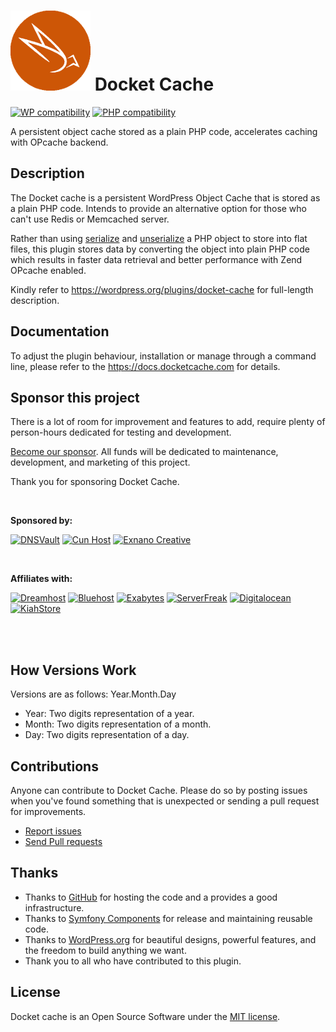 # ![Docket Cache](./.wordpress.org/icon-128x128.png) Docket Cache
[![WP compatibility](https://plugintests.com/plugins/wporg/docket-cache/wp-badge.svg)](https://plugintests.com/plugins/wporg/docket-cache/latest) [![PHP compatibility](https://plugintests.com/plugins/wporg/docket-cache/php-badge.svg)](https://plugintests.com/plugins/wporg/docket-cache/latest)

A persistent object cache stored as a plain PHP code, accelerates caching with OPcache backend.

## Description

The Docket cache is a persistent WordPress Object Cache that is stored as a plain PHP code. Intends to provide an alternative option for those who can't use Redis or Memcached server.

Rather than using [serialize](https://www.php.net/manual/en/function.serialize.php) and [unserialize](https://www.php.net/manual/en/function.unserialize.php) a PHP object to store into flat files, this plugin stores data by converting the object into plain PHP code which results in faster data retrieval and better performance with Zend OPcache enabled.

Kindly refer to https://wordpress.org/plugins/docket-cache for full-length description.

## Documentation

To adjust the plugin behaviour, installation or manage through a command line, please refer to the https://docs.docketcache.com for details.

## Sponsor this project

There is a lot of room for improvement and features to add, require plenty of person-hours dedicated for testing and development.

[Become our sponsor](https://www.patreon.com/bePatron?u=41796862). All funds will be dedicated to maintenance, development, and marketing of this project.

Thank you for sponsoring Docket Cache.

<br>

**Sponsored by:**

[![DNSVault](https://docketcache.com/wp-content/spx/dnsvault/dnsvault-logo.png)](https://dnsvault.net/?utm_source=dcgh)
[![Cun Host](https://docketcache.com/wp-content/spx/cunhost/cunhost-logo.png)](https://cunhost.com/?utm_source=dcgh)
[![Exnano Creative](https://docketcache.com/wp-content/spx/exnano/exnano-logo.png)](https://exnano.io/?utm_source=dcgh)

<br>

**Affiliates with:**

[![Dreamhost](https://docketcache.com/wp-content/spx/dreamhost/dreamhost-logo.png)](https://docketcache.com/wp-content/spx/dreamhost/?utm_source=dcgh)
[![Bluehost](https://docketcache.com/wp-content/spx/bluehost/bluehost-logo.png)](https://docketcache.com/wp-content/spx/bluehost/?utm_source=dcgh)
[![Exabytes](https://docketcache.com/wp-content/spx/exabytes/exabytes-logo.png)](https://docketcache.com/wp-content/spx/exabytes/?utm_source=dcgh)
[![ServerFreak](https://docketcache.com/wp-content/spx/serverfreak/serverfreak-logo.png)](https://docketcache.com/wp-content/spx/serverfreak/?utm_source=dcgh)
[![Digitalocean](https://docketcache.com/wp-content/spx/digitalocean/digitalocean-logo.png)](https://docketcache.com/wp-content/spx/digitalocean/?utm_source=dcgh)
[![KiahStore](https://docketcache.com/wp-content/spx/kiahstore/kiahstore-logo.png)](https://docketcache.com/wp-content/spx/kiahstore/?utm_source=dcgh)

<br><br>

## How Versions Work

Versions are as follows: Year.Month.Day

* Year: Two digits representation of a year.
* Month: Two digits representation of a month.
* Day: Two digits representation of a day.


## Contributions

Anyone can contribute to Docket Cache. Please do so by posting issues when you've found something that is unexpected or sending a pull request for improvements.

- [Report issues](https://github.com/nawawi/docket-cache/issues)
- [Send Pull requests](https://github.com/nawawi/docket-cache/pulls)

## Thanks

- Thanks to [GitHub](https://github.com) for hosting the code and a provides a good infrastructure.
- Thanks to [Symfony Components](https://github.com/symfony) for release and maintaining reusable code.
- Thanks to [WordPress.org](https://wordpres.org) for beautiful designs, powerful features, and the freedom to build anything we want.
- Thank you to all who have contributed to this plugin.

## License

Docket cache is an Open Source Software under the [MIT license](https://github.com/nawawi/docket-cache/blob/master/LICENSE.txt).
